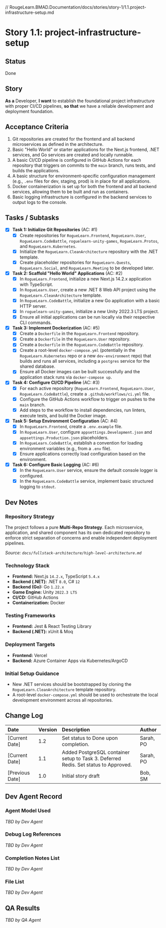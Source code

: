 // RougeLearn.BMAD.Documentation/docs/stories/story-1/1.1.project-infrastructure-setup.md
# **Story 1.1: project-infrastructure-setup**

## Status

Done

## Story

**As a** Developer,
**I want** to establish the foundational project infrastructure with proper CI/CD pipelines,
**so that** we have a reliable development and deployment foundation.

## Acceptance Criteria

1. Git repositories are created for the frontend and all backend microservices as defined in the architecture.
2. Basic "Hello World" or starter applications for the Next.js frontend, .NET services, and Go services are created and locally runnable.
3. A basic CI/CD pipeline is configured in GitHub Actions for each repository that triggers on commits to the `main` branch, runs tests, and builds the applications.
4. A basic structure for environment-specific configuration management (e.g., `.env` files for dev, staging, prod) is in place for all applications.
5. Docker containerization is set up for both the frontend and all backend services, allowing them to be built and run as containers.
6. Basic logging infrastructure is configured in the backend services to output logs to the console.

## Tasks / Subtasks

- [x] **Task 1: Initialize Git Repositories** (AC: #1)
    - [x] Create repositories for `RogueLearn.Frontend`, `RogueLearn.User`, `RogueLearn.CodeBattle`, `roguelearn-unity-games`, `RogueLearn.Protos`, and `RogueLearn.Kubernetes`.
    - [x] Initialize the `RogueLearn.CleanArchitecture` repository with the .NET template.
    - [x] Create placeholder repositories for `RogueLearn.Quests`, `RogueLearn.Social`, and `RogueLearn.Meeting` to be developed later.
- [x] **Task 2: Scaffold "Hello World" Applications** (AC: #2)
    - [x] In `RogueLearn.Frontend`, initialize a new Next.js 14.2.x application with TypeScript.
    - [x] In `RogueLearn.User`, create a new .NET 8 Web API project using the `RogueLearn.CleanArchitecture` template.
    - [x] In `RogueLearn.CodeBattle`, initialize a new Go application with a basic HTTP server.
    - [x] In `roguelearn-unity-games`, initialize a new Unity 2022.3 LTS project.
    - [x] Ensure all initial applications can be run locally via their respective CLI commands.
- [x] **Task 3: Implement Dockerization** (AC: #5)
    - [x] Create a `Dockerfile` in the `RogueLearn.Frontend` repository.
    - [x] Create a `Dockerfile` in the `RogueLearn.User` repository.
    - [x] Create a `Dockerfile` in the `RogueLearn.CodeBattle` repository.
    - [x] Create a root-level `docker-compose.yml` (potentially in the `RogueLearn.Kubernetes` repo or a new `dev-environment` repo) that builds and runs all services, including a `postgres` service for the shared database.
    - [x] Ensure all Docker images can be built successfully and the application stack runs via `docker-compose up`.
- [x] **Task 4: Configure CI/CD Pipeline** (AC: #3)
    - [x] For each active repository (`RogueLearn.Frontend`, `RogueLearn.User`, `RogueLearn.CodeBattle`), create a `.github/workflows/ci.yml` file.
    - [x] Configure the GitHub Actions workflow to trigger on pushes to the `main` branch.
    - [x] Add steps to the workflow to install dependencies, run linters, execute tests, and build the Docker image.
- [x] **Task 5: Setup Environment Configuration** (AC: #4)
    - [x] In `RogueLearn.Frontend`, create a `.env.example` file.
    - [x] In `RogueLearn.User`, configure `appsettings.Development.json` and `appsettings.Production.json` placeholders.
    - [x] In `RogueLearn.CodeBattle`, establish a convention for loading environment variables (e.g., from a `.env` file).
    - [x] Ensure applications correctly load configuration based on the environment.
- [x] **Task 6: Configure Basic Logging** (AC: #6)
    - [x] In the `RogueLearn.User` service, ensure the default console logger is configured.
    - [x] In the `RogueLearn.CodeBattle` service, implement basic structured logging to `stdout`.

## Dev Notes

### **Repository Strategy**
The project follows a pure **Multi-Repo Strategy**. Each microservice, application, and shared component has its own dedicated repository to enforce strict separation of concerns and enable independent deployment pipelines.

*Source: `docs/fullstack-architecture/high-level-architecture.md`*

### **Technology Stack**
- **Frontend:** Next.js `14.2.x`, TypeScript `5.4.x`
- **Backend (.NET):** .NET `8.0`, C# `12`
- **Backend (Go):** Go `1.22.x`
- **Game Engine:** Unity `2022.3 LTS`
- **CI/CD:** GitHub Actions
- **Containerization:** Docker

### **Testing Frameworks**
- **Frontend:** Jest & React Testing Library
- **Backend (.NET):** xUnit & Moq

### **Deployment Targets**
- **Frontend:** Vercel
- **Backend:** Azure Container Apps via Kubernetes/ArgoCD

### **Initial Setup Guidance**
- New .NET services should be bootstrapped by cloning the `RogueLearn.CleanArchitecture` template repository.
- A root-level `docker-compose.yml` should be used to orchestrate the local development environment across all repositories.

## Change Log

| Date          | Version | Description        | Author     |
| :------------ | :------ | :----------------- | :--------- |
| [Current Date]| 1.2     | Set status to Done upon completion. | Sarah, PO |
| [Current Date]| 1.1     | Added PostgreSQL container setup to Task 3. Deferred Redis. Set status to Approved. | Sarah, PO |
| [Previous Date]| 1.0     | Initial story draft| Bob, SM    |


## Dev Agent Record

### Agent Model Used
_TBD by Dev Agent_

### Debug Log References
_TBD by Dev Agent_

### Completion Notes List
_TBD by Dev Agent_

### File List
_TBD by Dev Agent_

## QA Results
_TBD by QA Agent_